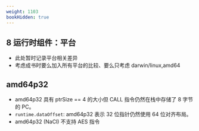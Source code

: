 ```yaml
---
weight: 1103
bookHidden: true
---
```


## 8 运行时组件：平台

- 此处暂时记录平台相关差异
- 考虑成书时要么加入所有平台的比较、要么只考虑 darwin/linux,amd64

## amd64p32

- amd64p32 具有 ptrSize == 4 的大小但 CALL 指令仍然在栈中存储了 8 字节的 PC。
- `runtime.dataOffset`: amd64p32 表示 32 位指针仍然使用 64 位对齐布局。
- amd64p32 (NaCl) 不支持 AES 指令